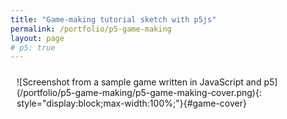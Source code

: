```yaml
---
title: "Game-making tutorial sketch with p5js"
permalink: /portfolio/p5-game-making
layout: page
# p5: true
---
```


<div id="sketch-container" style="display:grid;grid-template-columns:auto auto;padding:10px" markdown=1>
![Screenshot from a sample game written in JavaScript and p5](/portfolio/p5-game-making/p5-game-making-cover.png){: style="display:block;max-width:100%;"}{#game-cover}
</div>
<script src="https://cdn.jsdelivr.net/gh/jernwerber/js-sketches@main/p5-game-making/spicy-visitors.js"></script>
<script>
    (function() { 
        let s = document.createElement("script");
        s.setAttribute('src','https://cdnjs.cloudflare.com/ajax/libs/p5.js/1.5.0/p5.js');
        s.onload = () => {
            // let start = document.createElement("script");
            // start.innerHTML = `new p5(s, "sketch-container")`;
            // start.setAttribute('defer','defer');
            // document.body.appendChild(start);
            document.getElementById("game-cover").addEventListener('click', () => {
                document.getElementById("game-cover").remove();
                new p5(s, "sketch-container");
            })
        }
        document.body.appendChild(s);       
    })();
</script>
